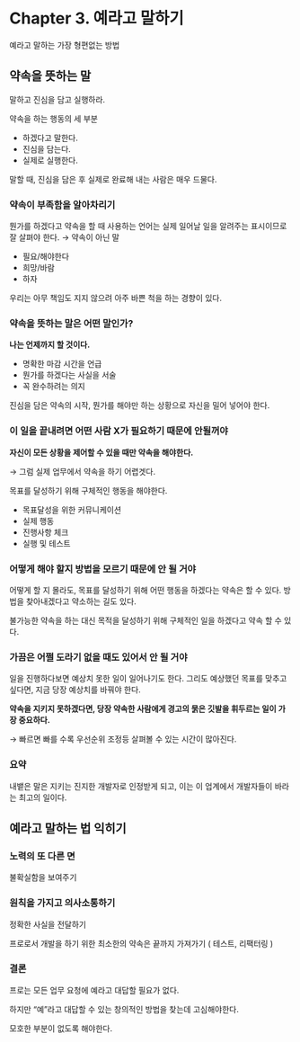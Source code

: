 # Chapter 3. 예라고 말하기

예라고 말하는 가장 형편없는 방법

## 약속을 뜻하는 말

말하고 진심을 담고 실행하라. 

약속을 하는 행동의 세 부분

- 하겠다고 말한다.
- 진심을 담는다.
- 실제로 실행한다.

말할 때, 진심을 담은 후 실제로 완료해 내는 사람은 매우 드물다.

### 약속이 부족함을 알아차리기

뭔가를 하겠다고 약속을 할 때 사용하는 언어는 실제 일어날 일을 알려주는 표시이므로 잘 살펴야 한다. → 약속이 아닌 말 

- 필요/해야한다
- 희망/바람
- 하자

우리는 아무 책임도 지지 않으려 아주 바쁜 척을 하는 경향이 있다. 

### 약속을 뜻하는 말은 어떤 말인가?

**나는 언제까지 할 것이다.** 

- 명확한 마감 시간을 언급
- 뭔가를 하겠다는 사실을 서술
- 꼭 완수하려는 의지

진심을 담은 약속의 시작, 뭔가를 해야만 하는 상황으로 자신을 밀어 넣어야 한다. 

### 이 일을 끝내려면 어떤 사람 X가 필요하기 때문에 안될꺼야

**자신이 모든 상황을 제어할 수 있을 때만 약속을 해야한다.** 

→ 그럼 실제 업무에서 약속을 하기 어렵겟다. 

목표를 달성하기 위해 구체적인 행동을 해야한다. 

- 목표달성을 위한 커뮤니케이션
- 실제 행동
- 진행사항 체크
- 실행 및 테스트

### 어떻게 해야 할지 방법을 모르기 때문에 안 될 거야

 어떻게 할 지 몰라도, 목표를 달성하기 위해 어떤 행동을 하겠다는 약속은 할 수 있다. 방법을 찾아내겠다고 약소하는 길도 있다. 

불가능한 약속을 하는 대신 목적을 달성하기 위해 구체적인 일을 하겠다고 약속 할 수 있다. 

### 가끔은 어쩔 도라기 없을 때도 있어서 안 될 거야

일을 진행하다보면 예상치 못한 일이 일어나기도 한다. 그리도 예상했던 목표를 맞추고 싶다면, 지금 당장 예상치를 바꿔야 한다. 

**약속을 지키지 못하겠다면, 당장 약속한 사람에게 경고의 묽은 깃발을 휘두르는 일이 가장 중요하다.** 

→ 빠르면 빠를 수록 우선순위 조정등 살펴볼 수 있는 시간이 많아진다. 

### 요약

내뱉은 말은 지키는 진지한 개발자로 인정받게 되고, 이는 이 업계에서 개발자들이 바라는 최고의 일이다.

## 예라고 말하는 법 익히기

### 노력의 또 다른 면

불확실함을 보여주기 

### 원칙을 가지고 의사소통하기

정확한 사실을 전달하기 

프로로서 개발을 하기 위한 최소한의 약속은 끝까지 가져가기 ( 테스트, 리팩터링 )

### 결론

프로는 모든 업무 요청에 예라고 대답할 필요가 없다. 

하지만 “예”라고 대답할 수 있는 창의적인 방법을 찾는데 고심해야한다. 

모호한 부분이 없도록 해야한다.